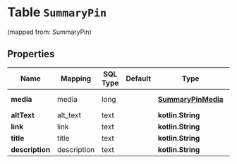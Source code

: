 
# Table `SummaryPin`
(mapped from: SummaryPin)

## Properties
Name | Mapping | SQL Type | Default | Type | Description | Notes
---- | ------- | -------- | ------- | ---- | ----------- | -----
**media** | media | long |  | [**SummaryPinMedia**](SummaryPinMedia.md) |  |  [optional] [foreignkey]
**altText** | alt_text | text |  | **kotlin.String** |  |  [optional]
**link** | link | text |  | **kotlin.String** |  |  [optional]
**title** | title | text |  | **kotlin.String** |  |  [optional]
**description** | description | text |  | **kotlin.String** |  |  [optional]







